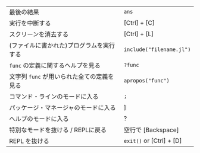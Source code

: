 |                                        |                              |
| -------------------------------------- | ---------------------------- |
| 最後の結果              | `ans`                        |
| 実行を中断する                | \[Ctrl\] + \[C\]             |
| スクリーンを消去する                  | \[Ctrl\] + \[L\]             |
| (ファイルに書かれた)プログラムを実行する       | `include("filename.jl")`     |
| `func` の定義に関するヘルプを見る   | `?func`                      |
| 文字列 `func` が用いられた全ての定義を見る | `apropos("func")`            |
| コマンド・ラインのモードに入る        | `;`                          |
| パッケージ・マネージャのモードに入る           | \]                           |
| ヘルプのモードに入る                 | ?                            |
| 特別なモードを抜ける / REPLに戻る  | 空行で \[Backspace\]  |
| REPL を抜ける                   | `exit()` or \[Ctrl\] + \[D\] |
